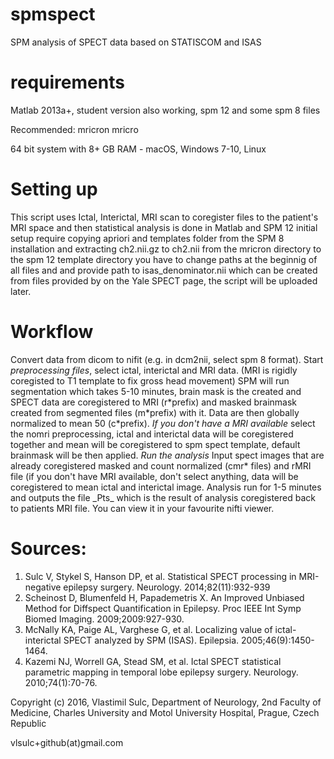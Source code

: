# spmspect
SPM analysis of SPECT data based on STATISCOM and ISAS

# requirements
Matlab 2013a+, student version also working,
spm 12 and some spm 8 files

Recommended:
mricron 
mricro

64 bit system with 8+ GB RAM - macOS, Windows 7-10, Linux

# Setting up
This script uses Ictal, Interictal, MRI scan to coregister files to the patient's MRI space and then statistical analysis is done in Matlab and SPM 12
initial setup require copying apriori and templates folder from the SPM 8 installation 
and extracting ch2.nii.gz to ch2.nii from the mricron directory to the spm 12 template directory
you have to change paths at the beginnig of all files and and provide path to isas_denominator.nii which can be created from files provided by on the Yale SPECT page, the script will be uploaded later.

# Workflow
Convert data from dicom to nifit (e.g. in dcm2nii, select spm 8 format).
Start *preprocessing files*, select ictal, interictal and MRI data. (MRI is rigidly coregisted to T1 template to fix gross head movement)
SPM will run segmentation which takes 5-10 minutes, brain mask is the created and SPECT data are coregistered to MRI (r\*prefix) and masked brainmask created from segmented files (m\*prefix) with it. Data are then globally normalized to mean 50  (c\*prefix).
*If you don't have a MRI available* select the nomri preprocessing, ictal and interictal data will be coregistered together and  mean will be coregistered to spm spect template, default brainmask will be then applied.
*Run the analysis*
Input spect images that are already coregistered masked and count normalized (cmr\* files) and rMRI file (if you don't have MRI available, don't select anything, data will be coregistered to mean ictal and interictal image.
Analysis run for 1-5 minutes and outputs the file \_Pts\_ which is the result of analysis coregistered back to patients MRI file.
You can view it in your favourite nifti viewer.



# Sources\:
1. Sulc V, Stykel S, Hanson DP, et al. Statistical SPECT processing in MRI-negative epilepsy surgery. Neurology. 2014;82(11):932-939
2. Scheinost D, Blumenfeld H, Papademetris X. An Improved Unbiased Method for Diffspect Quantification in Epilepsy. Proc IEEE Int Symp Biomed Imaging. 2009;2009:927-930.
3. McNally KA, Paige AL, Varghese G, et al. Localizing value of ictal-interictal SPECT analyzed by SPM (ISAS). Epilepsia. 2005;46(9):1450-1464. 
4. Kazemi NJ, Worrell GA, Stead SM, et al. Ictal SPECT statistical parametric mapping in temporal lobe epilepsy surgery. Neurology. 2010;74(1):70-76.


Copyright (c) 2016, Vlastimil Sulc, Department of Neurology, 2nd Faculty of Medicine, Charles University and Motol University Hospital, Prague, Czech Republic

vlsulc+github(at)gmail.com
